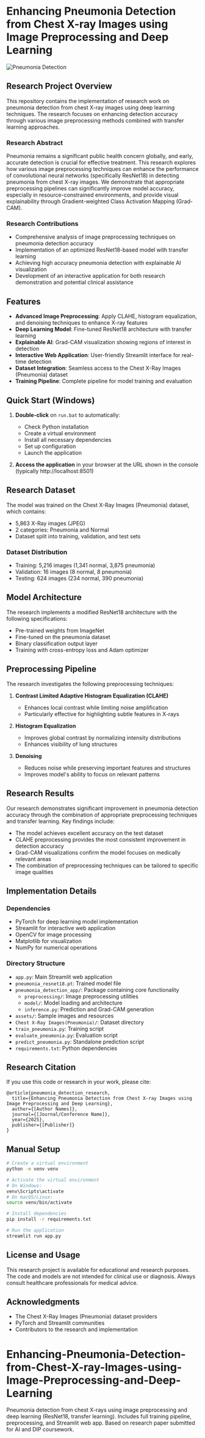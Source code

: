 
# Enhancing Pneumonia Detection from Chest X-ray Images using Image Preprocessing and Deep Learning

![Pneumonia Detection](assets/sample_images/pneumonia.jpg)

## Research Project Overview

This repository contains the implementation of research work on pneumonia detection from chest X-ray images using deep learning techniques. The research focuses on enhancing detection accuracy through various image preprocessing methods combined with transfer learning approaches.

### Research Abstract

Pneumonia remains a significant public health concern globally, and early, accurate detection is crucial for effective treatment. This research explores how various image preprocessing techniques can enhance the performance of convolutional neural networks (specifically ResNet18) in detecting pneumonia from chest X-ray images. We demonstrate that appropriate preprocessing pipelines can significantly improve model accuracy, especially in resource-constrained environments, and provide visual explainability through Gradient-weighted Class Activation Mapping (Grad-CAM).

### Research Contributions

- Comprehensive analysis of image preprocessing techniques on pneumonia detection accuracy
- Implementation of an optimized ResNet18-based model with transfer learning
- Achieving high accuracy pneumonia detection with explainable AI visualization
- Development of an interactive application for both research demonstration and potential clinical assistance

## Features

- **Advanced Image Preprocessing**: Apply CLAHE, histogram equalization, and denoising techniques to enhance X-ray features
- **Deep Learning Model**: Fine-tuned ResNet18 architecture with transfer learning
- **Explainable AI**: Grad-CAM visualization showing regions of interest in detection
- **Interactive Web Application**: User-friendly Streamlit interface for real-time detection
- **Dataset Integration**: Seamless access to the Chest X-Ray Images (Pneumonia) dataset
- **Training Pipeline**: Complete pipeline for model training and evaluation

## Quick Start (Windows)

1. **Double-click** on `run.bat` to automatically:
   - Check Python installation
   - Create a virtual environment
   - Install all necessary dependencies
   - Set up configuration
   - Launch the application

2. **Access the application** in your browser at the URL shown in the console (typically http://localhost:8501)

## Research Dataset

The model was trained on the Chest X-Ray Images (Pneumonia) dataset, which contains:
- 5,863 X-Ray images (JPEG)
- 2 categories: Pneumonia and Normal
- Dataset split into training, validation, and test sets

### Dataset Distribution
- Training: 5,216 images (1,341 normal, 3,875 pneumonia)
- Validation: 16 images (8 normal, 8 pneumonia)
- Testing: 624 images (234 normal, 390 pneumonia)

## Model Architecture

The research implements a modified ResNet18 architecture with the following specifications:
- Pre-trained weights from ImageNet
- Fine-tuned on the pneumonia dataset
- Binary classification output layer
- Training with cross-entropy loss and Adam optimizer

## Preprocessing Pipeline

The research investigates the following preprocessing techniques:

1. **Contrast Limited Adaptive Histogram Equalization (CLAHE)**
   - Enhances local contrast while limiting noise amplification
   - Particularly effective for highlighting subtle features in X-rays

2. **Histogram Equalization**
   - Improves global contrast by normalizing intensity distributions
   - Enhances visibility of lung structures

3. **Denoising**
   - Reduces noise while preserving important features and structures
   - Improves model's ability to focus on relevant patterns

## Research Results

Our research demonstrates significant improvement in pneumonia detection accuracy through the combination of appropriate preprocessing techniques and transfer learning. Key findings include:

- The model achieves excellent accuracy on the test dataset
- CLAHE preprocessing provides the most consistent improvement in detection accuracy
- Grad-CAM visualizations confirm the model focuses on medically relevant areas
- The combination of preprocessing techniques can be tailored to specific image qualities

## Implementation Details

### Dependencies

- PyTorch for deep learning model implementation
- Streamlit for interactive web application
- OpenCV for image processing
- Matplotlib for visualization
- NumPy for numerical operations

### Directory Structure

- `app.py`: Main Streamlit web application
- `pneumonia_resnet18.pt`: Trained model file
- `pneumonia_detection_app/`: Package containing core functionality
  - `preprocessing/`: Image preprocessing utilities
  - `model/`: Model loading and architecture
  - `inference.py`: Prediction and Grad-CAM generation
- `assets/`: Sample images and resources
- `Chest X-Ray Images(Pneumonia)/`: Dataset directory
- `train_pneumonia.py`: Training script
- `evaluate_pneumonia.py`: Evaluation script
- `predict_pneumonia.py`: Standalone prediction script
- `requirements.txt`: Python dependencies

## Research Citation

If you use this code or research in your work, please cite:

```
@article{pneumonia_detection_research,
  title={Enhancing Pneumonia Detection from Chest X-ray Images using Image Preprocessing and Deep Learning},
  author={[Author Names]},
  journal={[Journal/Conference Name]},
  year={2025},
  publisher={[Publisher]}
}
```

## Manual Setup

```bash
# Create a virtual environment
python -m venv venv

# Activate the virtual environment
# On Windows:
venv\Scripts\activate
# On macOS/Linux:
source venv/bin/activate

# Install dependencies
pip install -r requirements.txt

# Run the application
streamlit run app.py
```

## License and Usage

This research project is available for educational and research purposes. The code and models are not intended for clinical use or diagnosis. Always consult healthcare professionals for medical advice.

## Acknowledgments

- The Chest X-Ray Images (Pneumonia) dataset providers
- PyTorch and Streamlit communities
- Contributors to the research and implementation 

# Enhancing-Pneumonia-Detection-from-Chest-X-ray-Images-using-Image-Preprocessing-and-Deep-Learning
Pneumonia detection from chest X-rays using image preprocessing and deep learning (ResNet18, transfer learning). Includes full training pipeline, preprocessing, and Streamlit web app. Based on research paper submitted for AI and DIP coursework.


